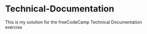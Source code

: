 # Technical-Documentation
This is my solution for the freeCodeCamp Technical Documentation exercise
